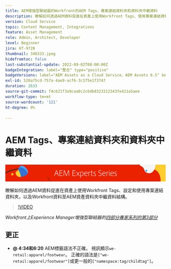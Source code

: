 ```yaml
---
title: AEM增強型聯結器的Workfront的AEM Tags、專案連結資料夾和資料夾中繼資料
description: 瞭解如何透過AEM資料促進在資產上使用Workfront Tags、使用專案連結資料夾和Workfront資料至AEM資產資料夾中繼資料結構。
version: Cloud Service
topic: Content Management, Integrations
feature: Asset Management
role: Admin, Architect, Developer
level: Beginner
jira: KT-9720
thumbnail: 340333.jpeg
hidefromtoc: false
last-substantial-update: 2022-09-02T00:00:00Z
badgeIntegration: label="整合" type="positive"
badgeVersions: label="AEM Assets as a Cloud Service、AEM Assets 6.5" before-title="false"
exl-id: 520a75cd-757a-4ae9-acf6-3c1f5e1f3747
duration: 2633
source-git-commit: f4c621f3a9caa8c2c64b8323312343fe421a5aee
workflow-type: tm+mt
source-wordcount: '121'
ht-degree: 0%

---
```


# AEM Tags、專案連結資料夾和資料夾中繼資料

![AEM專家系列](./assets/banner.png)

瞭解如何透過AEM資料促進在資產上使用Workfront Tags、設定和使用專案連結資料夾，以及Workfront資料至AEM資產資料夾中繼資料結構。

>[!VIDEO](https://video.tv.adobe.com/v/340333?quality=12&learn=on)

_Workfront上Experience Manager增強型聯結器的[四部分專家系列的第3部分](./overview.md)_

## 更正

+ __@ 4:34和6:20__ AEM標籤語法不正確。 視訊顯示`we-retail:apparel/footwear`。 正確的語法是`["we-retail:apparel/footwear"]`或更一般的`["namespace:tag/childtag"]`。
